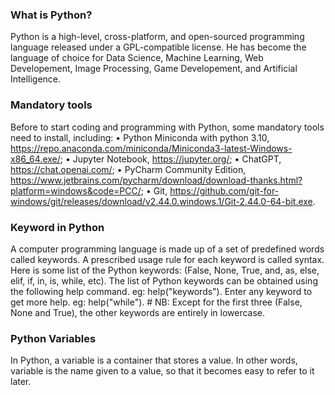 ### What is Python?
Python is a high-level, cross-platform, and open-sourced programming language released under a GPL-compatible license. He has become the language of choice for Data Science, Machine Learning, Web Developement, Image Processing, Game Developement, and Artificial Intelligence.
### Mandatory tools 
Before to start coding and programming with Python, some mandatory tools need to install, including:
• Python Miniconda with python 3.10, https://repo.anaconda.com/miniconda/Miniconda3-latest-Windows-x86_64.exe/;
• Jupyter Notebook, https://jupyter.org/; 
• ChatGPT, https://chat.openai.com/; 
• PyCharm Community Edition, https://www.jetbrains.com/pycharm/download/download-thanks.html?platform=windows&code=PCC/;
• Git, https://github.com/git-for-windows/git/releases/download/v2.44.0.windows.1/Git-2.44.0-64-bit.exe.
### Keyword in Python
A computer programming language is made up of a set of predefined words called keywords. A prescribed usage rule for each keyword is called syntax. 
Here is some list of the Python keywords: (False, None, True, and, as, else, elif, if, in, is, while, etc). The list of Python keywords can be obtained using the following help command. eg: help("keywords"). Enter any keyword to get more help. eg: help("while"). # NB: Except for the first three (False, None and True), the other keywords are entirely in lowercase.
### Python Variables
In Python, a variable is a container that stores a value. In other words, variable is the name given to a value, so that it becomes easy to refer to it later.
